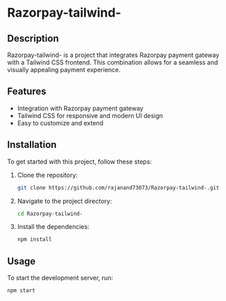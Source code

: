 # Razorpay-tailwind-

## Description
Razorpay-tailwind- is a project that integrates Razorpay payment gateway with a Tailwind CSS frontend. This combination allows for a seamless and visually appealing payment experience.

## Features
- Integration with Razorpay payment gateway
- Tailwind CSS for responsive and modern UI design
- Easy to customize and extend

## Installation
To get started with this project, follow these steps:

1. Clone the repository:
    ```sh
    git clone https://github.com/rajanand73073/Razorpay-tailwind-.git
    ```
2. Navigate to the project directory:
    ```sh
    cd Razorpay-tailwind-
    ```
3. Install the dependencies:
    ```sh
    npm install
    ```

## Usage
To start the development server, run:
```sh
npm start
